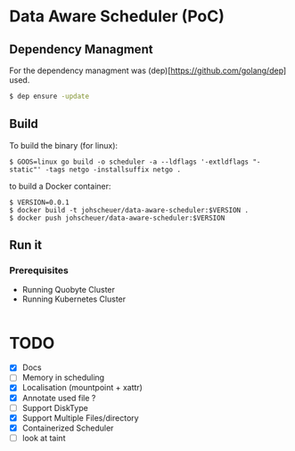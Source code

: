 # Data Aware Scheduler (PoC)

## Dependency Managment

For the dependency managment was (dep)[https://github.com/golang/dep] used.

```bash
$ dep ensure -update
```

## Build

To build the binary (for linux):

```
$ GOOS=linux go build -o scheduler -a --ldflags '-extldflags "-static"' -tags netgo -installsuffix netgo .
```

to build a Docker container:

```
$ VERSION=0.0.1
$ docker build -t johscheuer/data-aware-scheduler:$VERSION .
$ docker push johscheuer/data-aware-scheduler:$VERSION
```

## Run it 

### Prerequisites

- Running Quobyte Cluster
- Running Kubernetes Cluster

```

```


# TODO

- [X] Docs
- [ ] Memory in scheduling
- [X] Localisation (mountpoint + xattr)
- [X] Annotate used file ?
- [ ] Support DiskType
- [X] Support Multiple Files/directory
- [X] Containerized Scheduler
- [ ] look at taint
